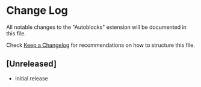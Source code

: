 # Change Log
All notable changes to the "Autoblocks" extension will be documented in this file.

Check [Keep a Changelog](http://keepachangelog.com/) for recommendations on how to structure this file.

## [Unreleased]
- Initial release